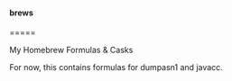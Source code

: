 #### brews
=====

My Homebrew Formulas & Casks

For now, this contains formulas for dumpasn1 and javacc.
